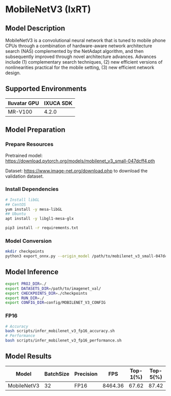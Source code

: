 # MobileNetV3 (IxRT)

## Model Description

MobileNetV3 is a convolutional neural network that is tuned to mobile phone CPUs through a combination of hardware-aware network architecture search (NAS) complemented by the NetAdapt algorithm, and then subsequently improved through novel architecture advances. Advances include (1) complementary search techniques, (2) new efficient versions of nonlinearities practical for the mobile setting, (3) new efficient network design.

## Supported Environments

| Iluvatar GPU | IXUCA SDK |
|--------------|-----------|
| MR-V100      | 4.2.0     |

## Model Preparation

### Prepare Resources

Pretrained model: <https://download.pytorch.org/models/mobilenet_v3_small-047dcff4.pth>

Dataset: <https://www.image-net.org/download.php> to download the validation dataset.

### Install Dependencies

```bash
# Install libGL
## CentOS
yum install -y mesa-libGL
## Ubuntu
apt install -y libgl1-mesa-glx

pip3 install -r requirements.txt
```

### Model Conversion

```bash
mkdir checkpoints
python3 export_onnx.py --origin_model /path/to/mobilenet_v3_small-047dcff4.pth --output_model checkpoints/mobilenet_v3.onnx
```

## Model Inference

```bash
export PROJ_DIR=./
export DATASETS_DIR=/path/to/imagenet_val/
export CHECKPOINTS_DIR=./checkpoints
export RUN_DIR=./
export CONFIG_DIR=config/MOBILENET_V3_CONFIG
```

### FP16

```bash
# Accuracy
bash scripts/infer_mobilenet_v3_fp16_accuracy.sh
# Performance
bash scripts/infer_mobilenet_v3_fp16_performance.sh
```

## Model Results

| Model       | BatchSize | Precision | FPS     | Top-1(%) | Top-5(%) |
|-------------|-----------|-----------|---------|----------|----------|
| MobileNetV3 | 32        | FP16      | 8464.36 | 67.62    | 87.42    |
